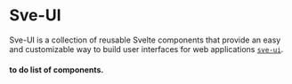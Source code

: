 # Sve-UI

Sve-UI is a collection of reusable Svelte components that provide an easy and customizable way to build user interfaces for web applications [`sve-ui`](https://github.com/rodriabregu/sve-ui).

#### to do list of components.
